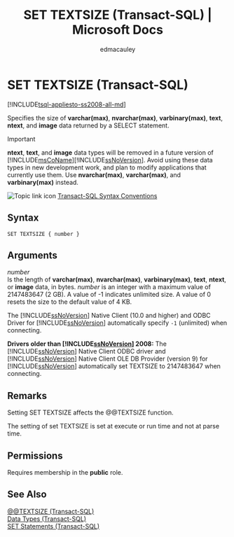 ﻿---
title: "SET TEXTSIZE (Transact-SQL) | Microsoft Docs"
ms.custom: ""
ms.date: "04/12/2016"
ms.prod: sql
ms.prod_service: "database-engine, sql-database, sql-data-warehouse, pdw"
ms.reviewer: ""
ms.suite: "sql"
ms.technology: t-sql
ms.tgt_pltfrm: ""
ms.topic: "language-reference"
f1_keywords: 
  - "TEXTSIZE_TSQL"
  - "TEXTSIZE"
  - "SET_TEXTSIZE_TSQL"
  - "SET TEXTSIZE"
dev_langs: 
  - "TSQL"
helpviewer_keywords: 
  - "SET TEXTSIZE statement"
  - "SELECT statement [SQL Server], text size returned"
  - "size [SQL Server], text and image data"
  - "TEXTSIZE option"
  - "text size returned [SQL Server]"
ms.assetid: 787154a6-39a6-4dd6-a6d0-67b4364f95d5
caps.latest.revision: 38
author: edmacauley
ms.author: edmaca
manager: craigg
monikerRange: ">= aps-pdw-2016 || = azuresqldb-current || = azure-sqldw-latest || >= sql-server-2016 || = sqlallproducts-allversions"
---
# SET TEXTSIZE (Transact-SQL)
[!INCLUDE[tsql-appliesto-ss2008-all-md](../../includes/tsql-appliesto-ss2008-all-md.md)]

  Specifies the size of **varchar(max)**, **nvarchar(max)**, **varbinary(max)**, **text**, **ntext**, and **image** data returned by a SELECT statement.  
  
> [!IMPORTANT]  
>  **ntext**, **text**, and **image** data types will be removed in a future version of [!INCLUDE[msCoName](../../includes/msconame-md.md)][!INCLUDE[ssNoVersion](../../includes/ssnoversion-md.md)]. Avoid using these data types in new development work, and plan to modify applications that currently use them. Use **nvarchar(max)**, **varchar(max)**, and **varbinary(max)** instead.  
  
 ![Topic link icon](../../database-engine/configure-windows/media/topic-link.gif "Topic link icon") [Transact-SQL Syntax Conventions](../../t-sql/language-elements/transact-sql-syntax-conventions-transact-sql.md)  
  
## Syntax  
  
```  
SET TEXTSIZE { number }   
```  
  
## Arguments  
 *number*  
 Is the length of **varchar(max)**, **nvarchar(max)**, **varbinary(max)**, **text**, **ntext**, or **image** data, in bytes. *number* is an integer with a maximum value of 2147483647 (2 GB).  A value of -1 indicates unlimited size. A value of 0 resets the size to the default value of 4 KB.  
  
 The [!INCLUDE[ssNoVersion](../../includes/ssnoversion-md.md)] Native Client (10.0 and higher) and ODBC Driver for [!INCLUDE[ssNoVersion](../../includes/ssnoversion-md.md)] automatically specify `-1` (unlimited) when connecting.  
  
 **Drivers older than [!INCLUDE[ssNoVersion](../../includes/ssnoversion-md.md)] 2008:** The [!INCLUDE[ssNoVersion](../../includes/ssnoversion-md.md)] Native Client ODBC driver and [!INCLUDE[ssNoVersion](../../includes/ssnoversion-md.md)] Native Client OLE DB Provider (version 9) for [!INCLUDE[ssNoVersion](../../includes/ssnoversion-md.md)] automatically set TEXTSIZE to 2147483647 when connecting.  
  
## Remarks  
 Setting SET TEXTSIZE affects the @@TEXTSIZE function.  
  
 The setting of set TEXTSIZE is set at execute or run time and not at parse time.  
  
## Permissions  
 Requires membership in the **public** role.  
  
## See Also  
 [@@TEXTSIZE &#40;Transact-SQL&#41;](../../t-sql/functions/textsize-transact-sql.md)   
 [Data Types &#40;Transact-SQL&#41;](../../t-sql/data-types/data-types-transact-sql.md)   
 [SET Statements &#40;Transact-SQL&#41;](../../t-sql/statements/set-statements-transact-sql.md)  
  
  
